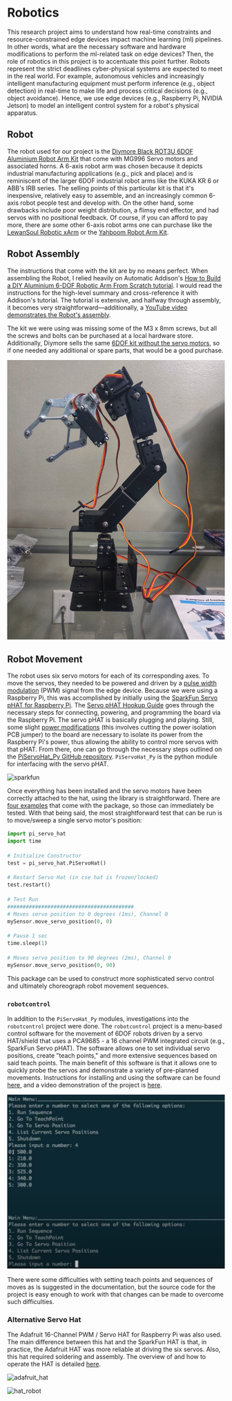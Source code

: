 # Robotics 
This research project aims to understand how real-time constraints and resource-constrained edge devices impact machine learning (ml) pipelines. In other words, what are the necessary software and hardware modifications to perform the ml-related task on edge devices? Then, the role of robotics in this project is to accentuate this point further. Robots represent the strict deadlines cyber-physical systems are expected to meet in the real world. For example, autonomous vehicles and increasingly intelligent manufacturing equipment must perform inference (e.g., object detection) in real-time to make life and process critical decisions (e.g., object avoidance). Hence, we use edge devices (e.g., Raspberry Pi, NVIDIA Jetson) to model an intelligent control system for a robot's physical apparatus.

## Robot
The robot used for our project is the [Diymore Black ROT3U 6DOF Aluminium Robot Arm Kit](https://www.amazon.com/diymore-Aluminium-Mechanical-Robotic-Arduino/dp/B01LVVEP8K/ref=sr_1_1?keywords=diymore+Black+ROT3U+6DOF&qid=1639218734&s=toys-and-games&sr=1-1) that come with MG996 Servo motors and associated horns. A 6-axis robot arm was chosen because it depicts industrial manufacturing applications (e.g., pick and place) and is reminiscent of the larger 6DOF industrial robot arms like the KUKA KR 6 or ABB's IRB series. The selling points of this particular kit is that it's inexpensive, relatively easy to assemble, and an increasingly common 6-axis robot people test and develop with. On the other hand, some drawbacks include poor weight distribution, a flimsy end effector, and had servos with no positional feedback. Of course, if you can afford to pay more, there are some other 6-axis robot arms one can purchase like the [LewanSoul Robotic xArm](https://www.amazon.com/LewanSoul-Programmable-Feedback-Parameter-Programming/dp/B0793PFGCY/ref=asc_df_B0793PFGCY/?tag=hyprod-20&linkCode=df0&hvadid=241979941907&hvpos=&hvnetw=g&hvrand=16950045135921859151&hvpone=&hvptwo=&hvqmt=&hvdev=c&hvdvcmdl=&hvlocint=&hvlocphy=9024260&hvtargid=pla-456126058713&psc=1) or the [Yahboom Robot Arm Kit](https://www.amazon.com/dp/B08T6N36YR/ref=sspa_dk_detail_3?psc=1&pd_rd_i=B08T6N36YR&pd_rd_w=eRxua&pf_rd_p=9fd3ea7c-b77c-42ac-b43b-c872d3f37c38&pd_rd_wg=4VsXx&pf_rd_r=0DCC87ZFRMFMHE97SPCT&pd_rd_r=f83f77ed-cde2-46a2-862d-bef8ea849ba3&spLa=ZW5jcnlwdGVkUXVhbGlmaWVyPUFEVEY3TVZZV0FIRDAmZW5jcnlwdGVkSWQ9QTA2NzAyMDgxT1UxTzE3QlY3STA0JmVuY3J5cHRlZEFkSWQ9QTA4MzY2NTNRWEJJNVdDN0dGR0Qmd2lkZ2V0TmFtZT1zcF9kZXRhaWwmYWN0aW9uPWNsaWNrUmVkaXJlY3QmZG9Ob3RMb2dDbGljaz10cnVl).

## Robot Assembly
The instructions that come with the kit are by no means perfect. When assembling the Robot, I relied heavily on Automatic Addison's [How to Build a DIY Aluminium 6-DOF Robotic Arm From Scratch tutorial](https://automaticaddison.com/how-to-build-a-diy-aluminium-6-dof-robotic-arm-from-scratch/). I would read the instructions for the high-level summary and cross-reference it with Addison's tutorial. The tutorial is extensive, and halfway through assembly, it becomes very straightforward—additionally, a [YouTube video demonstrates the Robot's assembly](https://www.youtube.com/watch?v=GRNKYtz0jxQ&t=513s&ab_channel=EWALLPK).

The kit we were using was missing some of the M3 x 8mm screws, but all the screws and bolts can be purchased at a local hardware store. Additionally, Diymore sells the same [6DOF kit without the servo motors](https://www.amazon.com/dp/B07Z1QBPQZ/ref=sspa_dk_detail_1?psc=1&pd_rd_i=B07Z1QBPQZ&pd_rd_w=eRxua&pf_rd_p=9fd3ea7c-b77c-42ac-b43b-c872d3f37c38&pd_rd_wg=4VsXx&pf_rd_r=0DCC87ZFRMFMHE97SPCT&pd_rd_r=f83f77ed-cde2-46a2-862d-bef8ea849ba3&spLa=ZW5jcnlwdGVkUXVhbGlmaWVyPUFEVEY3TVZZV0FIRDAmZW5jcnlwdGVkSWQ9QTA2NzAyMDgxT1UxTzE3QlY3STA0JmVuY3J5cHRlZEFkSWQ9QTA0MzI0MDNHWVdIMUY4MEExTzcmd2lkZ2V0TmFtZT1zcF9kZXRhaWwmYWN0aW9uPWNsaWNrUmVkaXJlY3QmZG9Ob3RMb2dDbGljaz10cnVl), so if one needed any additional or spare parts, that would be a good purchase.

![assembled_robot](img/assembled_arm_1.jpeg)

## Robot Movement
The robot uses six servo motors for each of its corresponding axes. To move the servos, they needed to be powered and driven by a [pulse width modulation](https://learn.sparkfun.com/tutorials/pulse-width-modulation) (PWM) signal from the edge device. Because we were using a Raspberry Pi, this was accomplished by initially using the [SparkFun Servo pHAT for Raspberry Pi](https://www.sparkfun.com/products/15316). The [Servo pHAT Hookup Guide](https://learn.sparkfun.com/tutorials/pi-servo-phat-v2-hookup-guide) goes through the necessary steps for connecting, powering, and programming the board via the Raspberry Pi. The servo pHAT is basically plugging and playing. Still, some slight [power modifications](https://learn.sparkfun.com/tutorials/how-to-work-with-jumper-pads-and-pcb-traces) (this involves cutting the power isolation PCB jumper) to the board are necessary to isolate its power from the Raspberry Pi's power, thus allowing the ability to control more servos with that pHAT. From there, one can go through the necessary steps outlined on the [PiServoHat_Py GitHub repository](httpsPiServoHat_Py://github.com/sparkfun/PiServoHat_Py). `PiServoHat_Py` is the python module for interfacing with the servo pHAT.

![sparkfun](img/SparkFun_HAT.jpeg)

Once everything has been installed and the servo motors have been correctly attached to the hat, using the library is straightforward. There are [four examples](https://github.com/sparkfun/PiServoHat_Py/tree/main/examples) that come with the package, so those can immediately be tested. With that being said, the most straightforward test that can be run is to move/sweep a single servo motor's position:

```python
import pi_servo_hat
import time

# Initialize Constructor
test = pi_servo_hat.PiServoHat()

# Restart Servo Hat (in cse hat is frozen/locked)
test.restart()

# Test Run
#########################################
# Moves servo position to 0 degrees (1ms), Channel 0
mySensor.move_servo_position(0, 0)

# Pause 1 sec
time.sleep(1)

# Moves servo position to 90 degrees (2ms), Channel 0
mySensor.move_servo_position(0, 90)
```

This package can be used to construct more sophisticated servo control and ultimately choreograph robot movement sequences.

### `robotcontrol`
In addition to the `PiServoHat_Py` modules, investigations into the `robotcontrol` project were done. The `robotcontrol` project is a menu-based control software for the movement of 6DOF robots driven by a servo HAT/shield that uses a PCA9685 - a 16 channel PWM integrated circuit (e.g., SparkFun Servo pHAT). The software allows one to set individual servo positions, create "teach points," and more extensive sequences based on said teach points. The main benefit of this software is that it allows one to quickly probe the servos and demonstrate a variety of pre-planned movements. Instructions for installing and using the software can be found [here](https://github.com/mechiris/RobotControl), and a video demonstration of the project is [here](https://www.youtube.com/watch?v=K-S0mYAwbZI&ab_channel=RyanL.Smith).

![robotcontrol_meun](img/robotcontrol_menu.png)

There were some difficulties with setting teach points and sequences of moves as is suggested in the documentation, but the source code for the project is easy enough to work with that changes can be made to overcome such difficulties.

### Alternative Servo Hat
The Adafruit 16-Channel PWM / Servo HAT for Raspberry Pi was also used. The main difference between this hat and the SparkFun HAT is that, in practice, the Adafruit HAT was more reliable at driving the six servos. Also, this hat required soldering and assembly. The overview of and how to operate the HAT is detailed [here](https://learn.adafruit.com/adafruit-16-channel-pwm-servo-hat-for-raspberry-pi/).

![adafruit_hat](img/Adafruit_HAT.jpeg)

![hat_robot](img/Adafruit_HAT_Driving.jpeg)